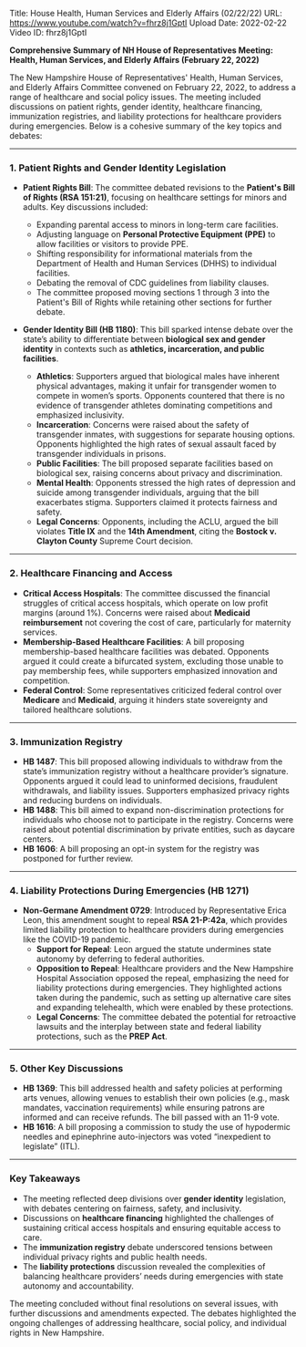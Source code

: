 Title: House Health, Human Services and Elderly Affairs (02/22/22)
URL: https://www.youtube.com/watch?v=fhrz8j1GptI
Upload Date: 2022-02-22
Video ID: fhrz8j1GptI

**Comprehensive Summary of NH House of Representatives Meeting: Health, Human Services, and Elderly Affairs (February 22, 2022)**

The New Hampshire House of Representatives' Health, Human Services, and Elderly Affairs Committee convened on February 22, 2022, to address a range of healthcare and social policy issues. The meeting included discussions on patient rights, gender identity, healthcare financing, immunization registries, and liability protections for healthcare providers during emergencies. Below is a cohesive summary of the key topics and debates:

---

### **1. Patient Rights and Gender Identity Legislation**
- **Patient Rights Bill**: The committee debated revisions to the **Patient's Bill of Rights (RSA 151:21)**, focusing on healthcare settings for minors and adults. Key discussions included:
  - Expanding parental access to minors in long-term care facilities.
  - Adjusting language on **Personal Protective Equipment (PPE)** to allow facilities or visitors to provide PPE.
  - Shifting responsibility for informational materials from the Department of Health and Human Services (DHHS) to individual facilities.
  - Debating the removal of CDC guidelines from liability clauses.
  - The committee proposed moving sections 1 through 3 into the Patient's Bill of Rights while retaining other sections for further debate.

- **Gender Identity Bill (HB 1180)**: This bill sparked intense debate over the state’s ability to differentiate between **biological sex and gender identity** in contexts such as **athletics, incarceration, and public facilities**.
  - **Athletics**: Supporters argued that biological males have inherent physical advantages, making it unfair for transgender women to compete in women’s sports. Opponents countered that there is no evidence of transgender athletes dominating competitions and emphasized inclusivity.
  - **Incarceration**: Concerns were raised about the safety of transgender inmates, with suggestions for separate housing options. Opponents highlighted the high rates of sexual assault faced by transgender individuals in prisons.
  - **Public Facilities**: The bill proposed separate facilities based on biological sex, raising concerns about privacy and discrimination.
  - **Mental Health**: Opponents stressed the high rates of depression and suicide among transgender individuals, arguing that the bill exacerbates stigma. Supporters claimed it protects fairness and safety.
  - **Legal Concerns**: Opponents, including the ACLU, argued the bill violates **Title IX** and the **14th Amendment**, citing the **Bostock v. Clayton County** Supreme Court decision.

---

### **2. Healthcare Financing and Access**
- **Critical Access Hospitals**: The committee discussed the financial struggles of critical access hospitals, which operate on low profit margins (around 1%). Concerns were raised about **Medicaid reimbursement** not covering the cost of care, particularly for maternity services.
- **Membership-Based Healthcare Facilities**: A bill proposing membership-based healthcare facilities was debated. Opponents argued it could create a bifurcated system, excluding those unable to pay membership fees, while supporters emphasized innovation and competition.
- **Federal Control**: Some representatives criticized federal control over **Medicare** and **Medicaid**, arguing it hinders state sovereignty and tailored healthcare solutions.

---

### **3. Immunization Registry**
- **HB 1487**: This bill proposed allowing individuals to withdraw from the state’s immunization registry without a healthcare provider’s signature. Opponents argued it could lead to uninformed decisions, fraudulent withdrawals, and liability issues. Supporters emphasized privacy rights and reducing burdens on individuals.
- **HB 1488**: This bill aimed to expand non-discrimination protections for individuals who choose not to participate in the registry. Concerns were raised about potential discrimination by private entities, such as daycare centers.
- **HB 1606**: A bill proposing an opt-in system for the registry was postponed for further review.

---

### **4. Liability Protections During Emergencies (HB 1271)**
- **Non-Germane Amendment 0729**: Introduced by Representative Erica Leon, this amendment sought to repeal **RSA 21-P:42a**, which provides limited liability protection to healthcare providers during emergencies like the COVID-19 pandemic.
  - **Support for Repeal**: Leon argued the statute undermines state autonomy by deferring to federal authorities.
  - **Opposition to Repeal**: Healthcare providers and the New Hampshire Hospital Association opposed the repeal, emphasizing the need for liability protections during emergencies. They highlighted actions taken during the pandemic, such as setting up alternative care sites and expanding telehealth, which were enabled by these protections.
  - **Legal Concerns**: The committee debated the potential for retroactive lawsuits and the interplay between state and federal liability protections, such as the **PREP Act**.

---

### **5. Other Key Discussions**
- **HB 1369**: This bill addressed health and safety policies at performing arts venues, allowing venues to establish their own policies (e.g., mask mandates, vaccination requirements) while ensuring patrons are informed and can receive refunds. The bill passed with an 11-9 vote.
- **HB 1616**: A bill proposing a commission to study the use of hypodermic needles and epinephrine auto-injectors was voted “inexpedient to legislate” (ITL).

---

### **Key Takeaways**
- The meeting reflected deep divisions over **gender identity** legislation, with debates centering on fairness, safety, and inclusivity.
- Discussions on **healthcare financing** highlighted the challenges of sustaining critical access hospitals and ensuring equitable access to care.
- The **immunization registry** debate underscored tensions between individual privacy rights and public health needs.
- The **liability protections** discussion revealed the complexities of balancing healthcare providers’ needs during emergencies with state autonomy and accountability.

The meeting concluded without final resolutions on several issues, with further discussions and amendments expected. The debates highlighted the ongoing challenges of addressing healthcare, social policy, and individual rights in New Hampshire.
